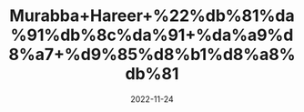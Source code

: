 ---
title: 'Murabba+Hareer+%22%db%81%da%91%db%8c%da%91+%da%a9%d8%a7+%d9%85%d8%b1%d8%a8%db%81'
date: '2022-11-24' 
metatag: '' 
inventory: '0' 
draft: false 
# meta description 
shortDescripton: 'Chebula+Preserve%22+It+can+help+with+obstinate+and+chronic+constipation%2c+hard+stools%2c+acidity%2c+haemorrhoids%2c+cough%2c+the+common+cold%2c+and+asthmatic+issues.+'
description: 'Preserves+%d9%85%d8%b1%d8%a8%db%81+%d8%a7%da%86%d8%a7%d8%b1'
longdescription: ''
tags: ''
brand: ''
subCategory: ''
unit: '250 gm-Pk'
sellCount: '0'
featured: False
# product Price
price: '180.0'
# Product Short Description
shortDescription: 'Chebula+Preserve%22+It+can+help+with+obstinate+and+chronic+constipation%2c+hard+stools%2c+acidity%2c+haemorrhoids%2c+cough%2c+the+common+cold%2c+and+asthmatic+issues.+'
productID: '190B6D13-383C-ED11-996A-005056B3A416'
type: 'products'
category: 'Preserves+%d9%85%d8%b1%d8%a8%db%81+%d8%a7%da%86%d8%a7%d8%b1' 
thumnailproduct: 'https://eraconnect.blob.core.windows.net/product-images/aminsaddiquidawakhana/92dddcb6-9cf5-40e8-8db6-77d69b28794a.webp' 
images:
  - image: 'https://eraconnect.blob.core.windows.net/product-images/aminsaddiquidawakhana/92dddcb6-9cf5-40e8-8db6-77d69b28794a.webp'  
Variants:
---
